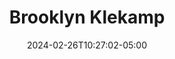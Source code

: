 ---
title: Brooklyn Klekamp
date: 2024-02-26T10:27:02-05:00
aliases:
- /people/Brooklyn Schwiesow
other_names:
- Brooklyn Schwiesow
featured_image: Brooklyn-Klekamp.webp
featured_image_attr: Dani Werner Photography
featured_image_attr_link: https://www.daniphoto.com/
Socials:
  Facebook:
  Twitter:
  Instagram:
  Threads:
  LinkedIn:
  IBDB:
  IMDb:
  Website:
---